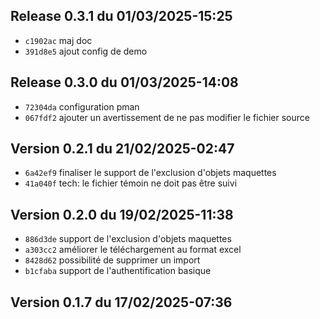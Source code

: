 ## Release 0.3.1 du 01/03/2025-15:25

* `c1902ac` maj doc
* `391d8e5` ajout config de demo

## Release 0.3.0 du 01/03/2025-14:08

* `72304da` configuration pman
* `067fdf2` ajouter un avertissement de ne pas modifier le fichier source

## Version 0.2.1 du 21/02/2025-02:47

* `6a42ef9` finaliser le support de l'exclusion d'objets maquettes
* `41a040f` tech: le fichier témoin ne doit pas être suivi

## Version 0.2.0 du 19/02/2025-11:38

* `886d3de` support de l'exclusion d'objets maquettes
* `a303cc2` améliorer le téléchargement au format excel
* `8428d62` possibilité de supprimer un import
* `b1cfaba` support de l'authentification basique

## Version 0.1.7 du 17/02/2025-07:36
